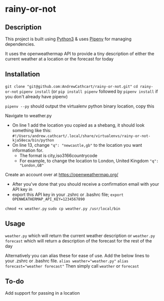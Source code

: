# rainy-or-not

## Description
This project is built using [Python3](https://www.python.org/download/releases/3.0/) & uses [Pipenv](https://docs.pipenv.org/en/latest/) for managing dependencies.

It uses the openweathermap API to provide a tiny description of either the current weather at a location or the forecast for today

## Installation
`git clone "git@github.com:AndrewCathcart/rainy-or-not.git"`
`cd rainy-or-not`
`pipenv install` (or `pip install pipenv` followed by `pipenv install` if you don't already have pipenv)

`pipenv --py` should output the virtualenv python binary location, copy this

Navigate to weather.py
- On line 1 add the location you copied as a shebang, it should look something like this: `#!/Users/andrew.cathcart/.local/share/virtualenvs/rainy-or-not-kja58eca/bin/python`
- On line 13, change `"q": "newcastle,gb"` to the location you want information for. 
    - The format is city,iso3166countrycode
    - For example, to change the location to London, United Kingdom `"q": "London,GB"`

Create an account over at https://openweathermap.org/
- After you've done that you should receive a confirmation email with your API key in
- export this API key in your .zshrc or .bashrc file; `export OPENWEATHERMAP_API_KEY=1234567890`

`chmod +x weather.py`
`sudo cp weather.py /usr/local/bin`

## Usage
`weather.py` which will return the current weather description
or
`weather.py forecast` which will return a description of the forecast for the rest of the day

Alternatively you can alias these for ease of use. Add the below lines to your .zshrc or .bashrc file.
`alias weather="weather.py"`
`alias forecast="weather forecast"`
Then simply call `weather` or `forecast`

## To-do
Add support for passing in a location
